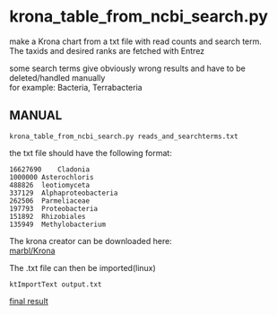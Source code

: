 # krona_table_from_ncbi_search.py

make a Krona chart from a txt file with read counts and search term.  
The taxids and desired ranks are fetched with Entrez  
  
some search terms give obviously wrong results and have to be deleted/handled manually  
for example: Bacteria, Terrabacteria

## MANUAL

    krona_table_from_ncbi_search.py reads_and_searchterms.txt

  

the txt file should have the following format:

    16627690	Cladonia
    1000000	Asterochloris
    488826	leotiomyceta
    337129	Alphaproteobacteria
    262506	Parmeliaceae
    197793	Proteobacteria
    151892	Rhizobiales
    135949	Methylobacterium


The krona creator can be downloaded here:  
[marbl/Krona](https://github.com/marbl/Krona)  
  
The .txt file can then be imported(linux)  

    ktImportText output.txt
  
[final result](https://htmlpreview.github.io/?https://github.com/caldetas/krona_table_from_ncbi_search/blob/master/text.krona.html)
